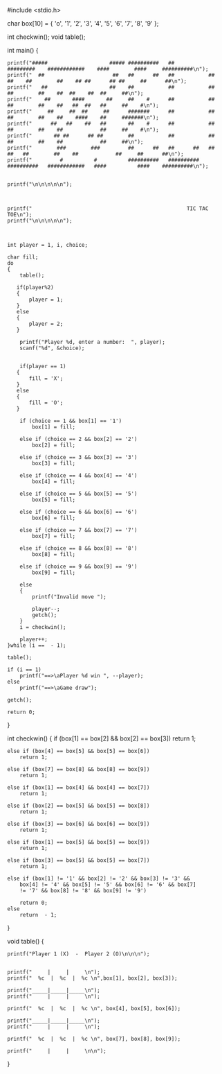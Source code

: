 #include <stdio.h>


char box[10] = { 'o', '1', '2', '3', '4', '5', '6', '7', '8', '9' };

int checkwin();
void table();

int main()
{

    printf("#####                    ##### ##########   ##           #########    ############    ####        ####     ##########\n");
    printf("  ##                      ##   ##      ##   ##           ##     ##    ##        ##    ## ##      ## ##     ##      ##\n");
    printf("   ##                    ##    ##           ##           ##           ##        ##    ##  ##    ##  ##     ##\n");
    printf("    ##       ####       ##     ##    #      ##           ##           ##        ##    ##   ##  ##   ##     ##    #\n");
    printf("     ##     ##  ##     ##      #######      ##           ##           ##        ##    ##    ####    ##     #######\n");
    printf("      ##   ##    ##   ##       ##    #      ##           ##           ##        ##    ##            ##     ##    #\n");
    printf("       ## ##      ## ##        ##           ##           ##           ##        ##    ##            ##     ##\n");
    printf("        ###        ###         ##      ##   ##      ##   ##      ##   ##        ##    ##            ##     ##      ##\n");
    printf("         #          #          ##########   ##########   ##########   ############   ####          ####    ##########\n");


    printf("\n\n\n\n\n");



    printf("                                                  TIC TAC TOE\n");
    printf("\n\n\n\n\n");



    int player = 1, i, choice;

    char fill;
    do
    {
        table();

       if(player%2)
       {
           player = 1;
       }
       else
       {
           player = 2;
       }

        printf("Player %d, enter a number:  ", player);
        scanf("%d", &choice);


        if(player == 1)
       {
           fill = 'X';
       }
       else
       {
           fill = 'O';
       }

        if (choice == 1 && box[1] == '1')
            box[1] = fill;

        else if (choice == 2 && box[2] == '2')
            box[2] = fill;

        else if (choice == 3 && box[3] == '3')
            box[3] = fill;

        else if (choice == 4 && box[4] == '4')
            box[4] = fill;

        else if (choice == 5 && box[5] == '5')
            box[5] = fill;

        else if (choice == 6 && box[6] == '6')
            box[6] = fill;

        else if (choice == 7 && box[7] == '7')
            box[7] = fill;

        else if (choice == 8 && box[8] == '8')
            box[8] = fill;

        else if (choice == 9 && box[9] == '9')
            box[9] = fill;

        else
        {
            printf("Invalid move ");

            player--;
            getch();
        }
        i = checkwin();

        player++;
    }while (i ==  - 1);

    table();

    if (i == 1)
        printf("==>\aPlayer %d win ", --player);
    else
        printf("==>\aGame draw");

    getch();

    return 0;
}


int checkwin()
{
    if (box[1] == box[2] && box[2] == box[3])
        return 1;

    else if (box[4] == box[5] && box[5] == box[6])
        return 1;

    else if (box[7] == box[8] && box[8] == box[9])
        return 1;

    else if (box[1] == box[4] && box[4] == box[7])
        return 1;

    else if (box[2] == box[5] && box[5] == box[8])
        return 1;

    else if (box[3] == box[6] && box[6] == box[9])
        return 1;

    else if (box[1] == box[5] && box[5] == box[9])
        return 1;

    else if (box[3] == box[5] && box[5] == box[7])
        return 1;

    else if (box[1] != '1' && box[2] != '2' && box[3] != '3' &&
        box[4] != '4' && box[5] != '5' && box[6] != '6' && box[7]
        != '7' && box[8] != '8' && box[9] != '9')

        return 0;
    else
        return  - 1;
}



void table()
{



    printf("Player 1 (X)  -  Player 2 (O)\n\n\n");


    printf("     |     |     \n");
    printf("  %c  |  %c  |  %c \n",box[1], box[2], box[3]);

    printf("_____|_____|_____\n");
    printf("     |     |     \n");

    printf("  %c  |  %c  |  %c \n", box[4], box[5], box[6]);

    printf("_____|_____|_____\n");
    printf("     |     |     \n");

    printf("  %c  |  %c  |  %c \n", box[7], box[8], box[9]);

    printf("     |     |     \n\n");
}
